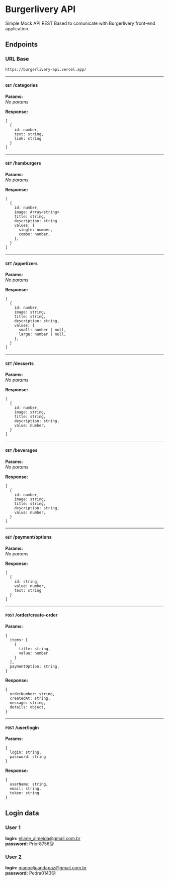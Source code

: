 # Burgerlivery API

Simple Mock API REST Based to comunicate with Burgerlivery front-end application.

## Endpoints

### URL Base

`https://burgerlivery-api.vercel.app/`

___

#### `GET` **/categories**  

**Params:**  
_No params_  

**Response:**  
```TS
[
  { 
    id: number,
    text: string, 
    link: string
  }
]
```
___

#### `GET` **/hamburgers**  

**Params:**  
_No params_  

**Response:**  
```TS
[
  {
    id: number,
    image: Array<string>
    title: string,
    description: string
    values: {
      single: number,
      combo: number,
    },
  }
]
```
___

#### `GET` **/appetizers**

**Params:**  
_No params_  

**Response:**  
```TS
[
  {
    id: number,
    image: string,
    title: string,
    description: string,
    values: {
      small: number | null,
      large: number | null,
    },
  }
]
```
___

#### `GET` **/desserts**

**Params:**  
_No params_  

**Response:**  
```TS
[
  {
    id: number,
    image: string,
    title: string,
    description: string,
    value: number,
  }
]
```
___

#### `GET` **/beverages**

**Params:**  
_No params_

**Response:**  
```TS
[
  {
    id: number,
    image: string,
    title: string,
    description: string,
    value: number,
  }
]
```
___

#### `GET` **/payment/options**

**Params:**  
_No params_

**Response:**  
```TS
[
  { 
    id: string,
    value: number,
    text: string 
  }
]
```
___

#### `POST` **/order/create-order**  

**Params:**
```TS
{
  items: [
    {
      title: string,
      value: number
    }
  ],
  paymentOption: string,
}
```
**Response:**
```TS
{
  orderNumber: string,
  createdAt: string,
  message: string,
  details: object,
}
```
___

#### `POST` **/user/login**

**Params:**
```TS
{
  login: string,
  password: string
}
```
**Response:**
```TS
{
  userName: string,
  email: string,
  token: string
}
```

## Login data

### User 1
  **login:** eliane_almeida@gmail.com.br  
  **password:** Prior8756@  

### User 2
  **login:** manoeljuandapaz@gmail.com.br  
  **password:** Pedra0143@  
